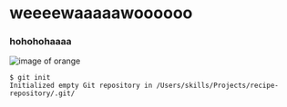# weeeewaaaaawoooooo
### hohohohaaaa
![image of orange](https://upload.wikimedia.org/wikipedia/commons/thumb/e/e3/Oranges_-_whole-halved-segment.jpg/1200px-Oranges_-_whole-halved-segment.jpg)
```
$ git init
Initialized empty Git repository in /Users/skills/Projects/recipe-repository/.git/
```
